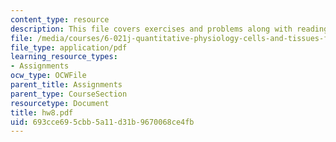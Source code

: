 ```yaml
---
content_type: resource
description: This file covers exercises and problems along with reading and announcements.
file: /media/courses/6-021j-quantitative-physiology-cells-and-tissues-fall-2004/693cce695cbb5a11d31b9670068ce4fb_hw8.pdf
file_type: application/pdf
learning_resource_types:
- Assignments
ocw_type: OCWFile
parent_title: Assignments
parent_type: CourseSection
resourcetype: Document
title: hw8.pdf
uid: 693cce69-5cbb-5a11-d31b-9670068ce4fb
---
```

